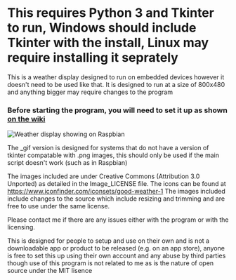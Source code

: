 # This requires Python 3 and Tkinter to run, Windows should include Tkinter with the install, Linux may require installing it seprately

This is a weather display designed to run on embedded devices however it doesn't need to be used like that. It is designed to run at a size of 800x480 and anything bigger may require changes to the program

### Before starting the program, you will need to set it up as shown [on the wiki](https://github.com/2haloes/Weather-Display-Python/wiki/Basic-setup#config)

![Weather display showing on Raspbian](http://rawimages.2haloes.co.uk/Tech/weather_display.png)

The _gif version is designed for systems that do not have a version of tkinter compatable with .png images, this should only be used if the main script doesn't work (such as in Raspbian)

The images included are under Creative Commons (Attribution 3.0 Unported) as detailed in the Image_LICENSE file. The icons can be found at https://www.iconfinder.com/iconsets/good-weather-1 The images included include changes to the source which include resizing and trimming and are free to use under the same license.

Please contact me if there are any issues either with the program or with the licensing.

This is designed for people to setup and use on their own and is not a downloadable app or product to be released (e.g. on an app store), anyone is free to set this up using their own account and any abuse by third parties though use of this program is not related to me as is the nature of open source under the MIT lisence
